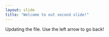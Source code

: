 ```yaml
---
layout: slide
title: "Welcome to out second slide!"
---
```

Updating the file. 
Use the left arrow to go back!
